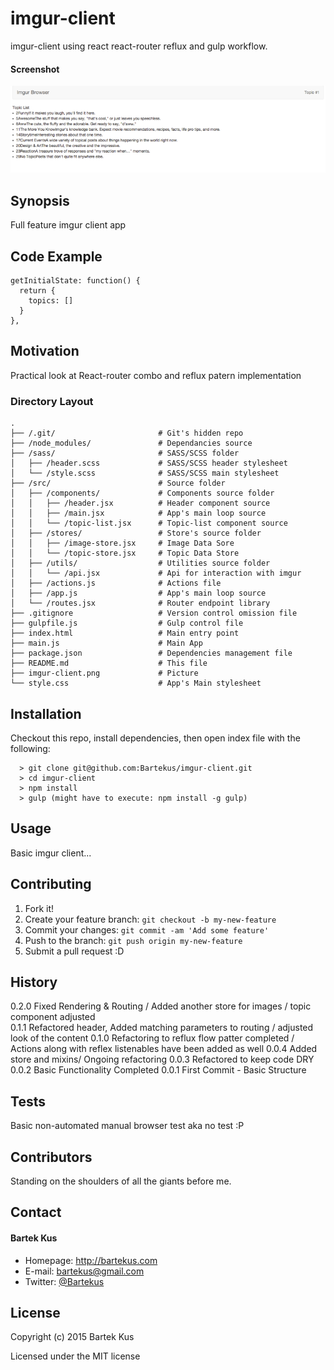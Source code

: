 imgur-client
======

imgur-client using react react-router reflux and gulp workflow.

#### Screenshot

![Screenshot software](https://raw.githubusercontent.com/Bartekus/imgur-client/master/imgur-client.png "screenshot software")

## Synopsis

Full feature imgur client app

## Code Example

```
getInitialState: function() {
  return {
    topics: []
  }
},
```

## Motivation

Practical look at React-router combo and reflux patern implementation

### Directory Layout

```
.
├── /.git/                       # Git's hidden repo
├── /node_modules/               # Dependancies source
├── /sass/                       # SASS/SCSS folder
│   ├── /header.scss             # SASS/SCSS header stylesheet
│   └── /style.scss              # SASS/SCSS main stylesheet
├── /src/                        # Source folder
│   ├── /components/             # Components source folder
│   │   ├── /header.jsx          # Header component source
│   │   ├── /main.jsx            # App's main loop source
│   │   └── /topic-list.jsx      # Topic-list component source
│   ├── /stores/                 # Store's source folder
│   │   ├── /image-store.jsx     # Image Data Sore
│   │   └── /topic-store.jsx     # Topic Data Store
│   ├── /utils/                  # Utilities source folder
│   │   └── /api.jsx             # Api for interaction with imgur
│   ├── /actions.js              # Actions file
│   ├── /app.js                  # App's main loop source
│   └── /routes.jsx              # Router endpoint library
├── .gitignore                   # Version control omission file
├── gulpfile.js                  # Gulp control file
├── index.html                   # Main entry point
├── main.js                      # Main App
├── package.json                 # Dependencies management file
├── README.md                    # This file
├── imgur-client.png             # Picture
└── style.css                    # App's Main stylesheet
```

## Installation

Checkout this repo, install dependencies, then open index file with the following:

```
  > git clone git@github.com:Bartekus/imgur-client.git
  > cd imgur-client
  > npm install
  > gulp (might have to execute: npm install -g gulp)
```

## Usage

Basic imgur client...

## Contributing

1. Fork it!
2. Create your feature branch: `git checkout -b my-new-feature`
3. Commit your changes: `git commit -am 'Add some feature'`
4. Push to the branch: `git push origin my-new-feature`
5. Submit a pull request :D

## History

0.2.0 Fixed Rendering & Routing / Added another store for images / topic component adjusted  
0.1.1 Refactored header, Added matching parameters to routing / adjusted look of the content
0.1.0 Refactoring to reflux flow patter completed / Actions along with reflex listenables have been added as well
0.0.4 Added store and mixins/ Ongoing refactoring
0.0.3 Refactored to keep code DRY
0.0.2 Basic Functionality Completed
0.0.1 First Commit - Basic Structure

## Tests

Basic non-automated manual browser test aka no test :P

## Contributors

Standing on the shoulders of all the giants before me.

## Contact
#### Bartek Kus
* Homepage: http://bartekus.com
* E-mail: bartekus@gmail.com
* Twitter: [@Bartekus](https://twitter.com/Bartekus "Bartekus on twitter")

## License

Copyright (c) 2015 Bartek Kus

Licensed under the MIT license
